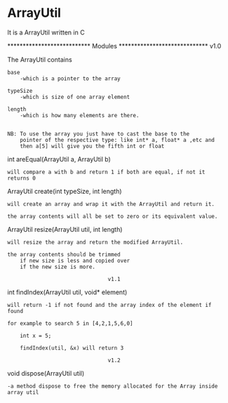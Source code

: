 # ArrayUtil
It is a ArrayUtil written in C

*************************** Modules *****************************
							v1.0

The ArrayUtil contains

    base
    	-which is a pointer to the array

    typeSize
    	-which is size of one array element

    length
    	-which is how many elements are there.


	NB: To use the array you just have to cast the base to the 
		pointer of the respective type: like int* a, float* a ,etc and 
		then a[5] will give you the fifth int or float

int areEqual(ArrayUtil a, ArrayUtil b)

    will compare a with b and return 1 if both are equal, if not it returns 0 


ArrayUtil create(int typeSize, int length)

    will create an array and wrap it with the ArrayUtil and return it.

    the array contents will all be set to zero or its equivalent value.


ArrayUtil resize(ArrayUtil util, int length)

    will resize the array and return the modified ArrayUtil.

    the array contents should be trimmed 
    	if new size is less and copied over 
    	if the new size is more.

									v1.1

int findIndex(ArrayUtil util, void* element)

	will return -1 if not found and the array index of the element if found

	for example to search 5 in [4,2,1,5,6,0]

		int x = 5;

		findIndex(util, &x) will return 3

									v1.2

void dispose(ArrayUtil util)

	-a method dispose to free the memory allocated for the Array inside array util